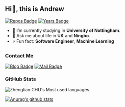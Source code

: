 ## Hi👋, this is Andrew 
[![Repos Badge](https://badges.pufler.dev/repos/lakerschampions)](https://badges.pufler.dev)
[![Years Badge](https://badges.pufler.dev/years/lakerschampions)](https://badges.pufler.dev)


- 🔭 I’m currently studying in **University of Nottingham**.
- 💬 Ask me about life in **UK** and **Ningbo**.
- ⚡ Fun fact: **Software Engineer**, **Machine Learning**
<!-- - 👯 I’m looking to collaborate on ...
- 🤔 I’m looking for help with ... -->


<!-- - 😄 Pronouns: ...-->




  
### Contact Me
[![Blog Badge](https://img.shields.io/badge/Blog-1.3k%20pageview-brightgreen)](https://lakerschampions.github.io/) 
[![Mail Badge](https://img.shields.io/badge/-chuzhengtian99@gmail.com-c14438?style=flat-square&logo=Gmail&logoColor=white&link=mailto:chuzhengtian99@gmail.com)](mailto:chuzhengtian99@gmail.com)

### GitHub Stats
![Zhengtian CHU's Most used languages](https://github-readme-stats.vercel.app/api/top-langs/?username=lakerschampions&layout=compact&langs_count=10)<br>

[![Anurag's github stats](https://github-readme-stats.vercel.app/api?username=lakerschampions)](https://github.com/lakerschampions/github-readme-stats)
